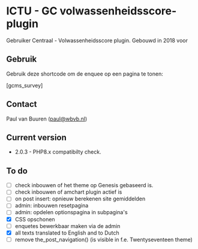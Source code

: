 # ICTU - GC volwassenheidsscore-plugin

Gebruiker Centraal - Volwassenheidsscore plugin.
Gebouwd in 2018 voor 

## Gebruik
Gebruik deze shortcode om de enquee op een pagina te tonen:

[gcms_survey]

## Contact
Paul van Buuren (paul@wbvb.nl)

## Current version
* 2.0.3 - PHP8.x compatibilty check.

## To do
- [ ] check inbouwen of het theme op Genesis gebaseerd is.
- [ ] check inbouwen of amchart plugin actief is
- [ ] on post insert: opnieuw berekenen site gemiddelden
- [ ] admin: inbouwen resetpagina
- [ ] admin: opdelen optionspagina in subpagina's
- [x] CSS opschonen
- [ ] enquetes bewerkbaar maken via de admin
- [x] all texts translated to English and to Dutch
- [ ] remove the_post_navigation() (is visible in f.e. Twentyseventeen theme)
